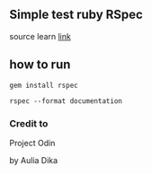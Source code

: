 ## Simple test ruby RSpec
source learn [link](https://www.theodinproject.com/courses/ruby-programming/lessons/introduction-to-rspec)

## how to run

```
gem install rspec

rspec --format documentation
```

### Credit to
Project Odin

by Aulia Dika
